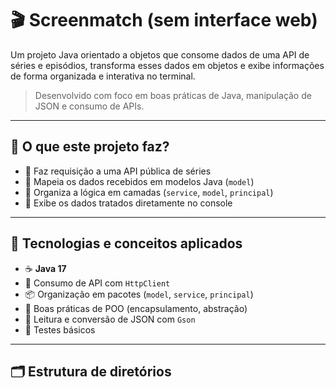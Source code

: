 # 🎬 Screenmatch (sem interface web)

Um projeto Java orientado a objetos que consome dados de uma API de séries e episódios, transforma esses dados em objetos e exibe informações de forma organizada e interativa no terminal.

> Desenvolvido com foco em boas práticas de Java, manipulação de JSON e consumo de APIs.

---

## 🚀 O que este projeto faz?

- 🔗 Faz requisição a uma API pública de séries
- 🎯 Mapeia os dados recebidos em modelos Java (`model`)
- 🧠 Organiza a lógica em camadas (`service`, `model`, `principal`)
- 💬 Exibe os dados tratados diretamente no console

---

## 🧠 Tecnologias e conceitos aplicados

- ☕ **Java 17**
- 🔁 Consumo de API com `HttpClient`
- 📦 Organização em pacotes (`model`, `service`, `principal`)
- 🧱 Boas práticas de POO (encapsulamento, abstração)
- 📄 Leitura e conversão de JSON com `Gson`
- 🧪 Testes básicos

---

## 🗂️ Estrutura de diretórios

